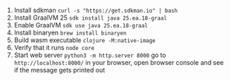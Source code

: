 1. Install sdkman `curl -s "https://get.sdkman.io" | bash`
2. Install GraalVM 25 `sdk install java 25.ea.18-graal`
3. Enable GraalVM `sdk use java 25.ea.18-graal`
4. Install binaryen `brew install binaryen`
5. Build wasm executable `clojure -M:native-image`
6. Verify that it runs `node core`
7. Start web server `python3 -m http.server 8000` go to `http://localhost:8000/` in your browser, open browser console and see if the message gets printed out
